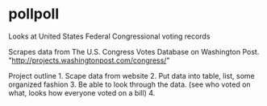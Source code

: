 # pollpoll
Looks at United States Federal Congressional voting records

Scrapes data from The U.S. Congress Votes Database on Washington Post.
"http://projects.washingtonpost.com/congress/"

Project outline
	1. Scape data from website
	2. Put data into table, list, some organized fashion
	3. Be able to look through the data. (see who voted on what, looks how everyone voted on a bill)
	4. 
	